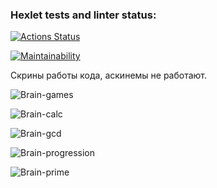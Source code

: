 ### Hexlet tests and linter status:
[![Actions Status](https://github.com/katrinaMalkova/frontend-project-44/actions/workflows/hexlet-check.yml/badge.svg)](https://github.com/katrinaMalkova/frontend-project-44/actions)

[![Maintainability](https://api.codeclimate.com/v1/badges/887206cf7cc875e491a1/maintainability)](https://codeclimate.com/github/katrinaMalkova/frontend-project-44/maintainability)

Cкрины работы кода, аскинемы не работают.

![Brain-games](https://i.postimg.cc/zGLVcXQR/brain-even.png)

![Brain-calc](https://i.postimg.cc/4xwf1Ksg/brain-calc.jpg)

![Brain-gcd](https://imgur.com/ehLDPkQ)

![Brain-progression](https://i.postimg.cc/wj8X8jtZ/brain-progression.jpg)

![Brain-prime](https://i.postimg.cc/nVTdK7P2/brain-prime.png)